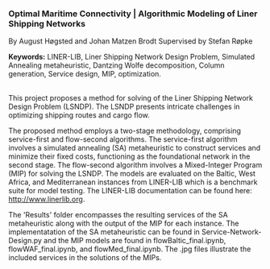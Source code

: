 ### Optimal Maritime Connectivity | Algorithmic Modeling of Liner Shipping Networks

By August Høgsted and Johan Matzen Brodt
Supervised by Stefan Røpke
<br>

__Keywords:__ LINER-LIB, Liner Shipping Network Design Problem, Simulated Annealing metaheuristic, Dantzing Wolfe decomposition, Column generation, Service design, MIP, optimization.

<br>
This project proposes a method for solving of the Liner Shipping Network Design Problem (LSNDP). The LSNDP presents intricate challenges in optimizing shipping routes and cargo flow.

The proposed method employs a two-stage methodology, comprising service-first and flow-second algorithms. The service-first algorithm involves a simulated annealing (SA) metaheuristic to construct services and minimize their fixed costs, functioning as the foundational network in the second stage. The flow-second algorithm involves a Mixed-Integer Program (MIP) for solving the LSNDP. The models are evaluated on the Baltic, West Africa, and Mediterranean instances from LINER-LIB which is a benchmark suite for model testing. The LINER-LIB documentation can be found here: http://www.linerlib.org.

The 'Results' folder encompasses the resulting services of the SA metaheuristic along with the output of the MIP for each instance. The implementatation of the SA metaheuristic can be found in Service-Network-Design.py and the MIP models are found in flowBaltic_final.ipynb, flowWAF_final.ipynb, and flowMed_final.ipynb. The .jpg files illustrate the included services in the solutions of the MIPs.

